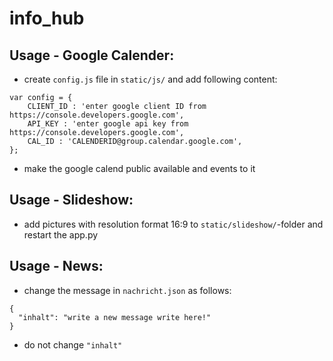 # info_hub

## Usage - Google Calender:
- create `config.js` file in `static/js/` and add following content:

```
var config = {
    CLIENT_ID : 'enter google client ID from https://console.developers.google.com',
    API_KEY : 'enter google api key from https://console.developers.google.com',
    CAL_ID : 'CALENDERID@group.calendar.google.com',
};
```

- make the google calend public available and events to it

## Usage - Slideshow:

- add pictures with resolution format 16:9 to `static/slideshow/`-folder and restart the app.py

## Usage - News:

- change the message in `nachricht.json` as follows:

```
{
  "inhalt": "write a new message write here!"
}
```

- do not change `"inhalt"`